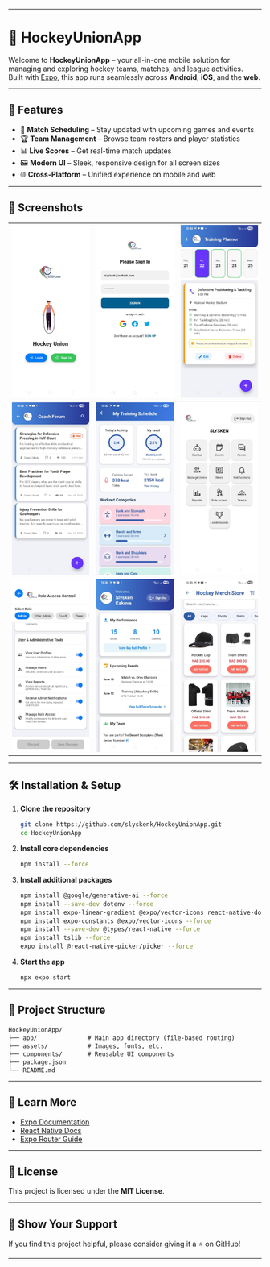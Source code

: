 
---

# 🏒 HockeyUnionApp

Welcome to **HockeyUnionApp** – your all-in-one mobile solution for managing and exploring hockey teams, matches, and league activities.  
Built with [Expo](https://expo.dev), this app runs seamlessly across **Android**, **iOS**, and the **web**.

---

## 🚀 Features

- 📅 **Match Scheduling** – Stay updated with upcoming games and events  
- 🏆 **Team Management** – Browse team rosters and player statistics  
- 📊 **Live Scores** – Get real-time match updates  
- 🖼️ **Modern UI** – Sleek, responsive design for all screen sizes  
- 🌐 **Cross-Platform** – Unified experience on mobile and web  

---

## 📱 Screenshots

| ![Screenshot 1](./assets/screenshot/1.jpg) | ![Screenshot 2](./assets/screenshot/22.jpg) | ![Screenshot 3](./assets/screenshot/3.jpg) |
|-------------------------------------------|-------------------------------------------|-------------------------------------------|
| ![Screenshot 4](./assets//screenshot/4.jpg) | ![Screenshot 5](./assets/screenshot/5.jpg) | ![Screenshot 6](./assets/screenshot/6.jpg)
| ![Screenshot 7](./assets/screenshot/7.jpg) | ![Screenshot 8](./assets/screenshot/2.jpg) | ![Screenshot 9](./assets/screenshot/9.jpg) |


---

## 🛠️ Installation & Setup

1. **Clone the repository**
   ```bash
   git clone https://github.com/slyskenk/HockeyUnionApp.git
   cd HockeyUnionApp
   ```

2. **Install core dependencies**
   ```bash
   npm install --force
   ```

3. **Install additional packages**
   ```bash
   npm install @google/generative-ai --force
   npm install --save-dev dotenv --force
   npm install expo-linear-gradient @expo/vector-icons react-native-dotenv --force
   npm install expo-constants @expo/vector-icons --force
   npm install --save-dev @types/react-native --force
   npm install tslib --force
   expo install @react-native-picker/picker --force
   ```

4. **Start the app**
   ```bash
   npx expo start
   ```

---


## 📂 Project Structure

```
HockeyUnionApp/
├── app/              # Main app directory (file-based routing)
├── assets/           # Images, fonts, etc.
├── components/       # Reusable UI components
├── package.json
└── README.md
```

---

## 📖 Learn More

- [Expo Documentation](https://docs.expo.dev/)
- [React Native Docs](https://reactnative.dev/)
- [Expo Router Guide](https://docs.expo.dev/router/introduction/)

---

## 📜 License

This project is licensed under the **MIT License**.

---

## 🌟 Show Your Support

If you find this project helpful, please consider giving it a ⭐ on GitHub!

---

